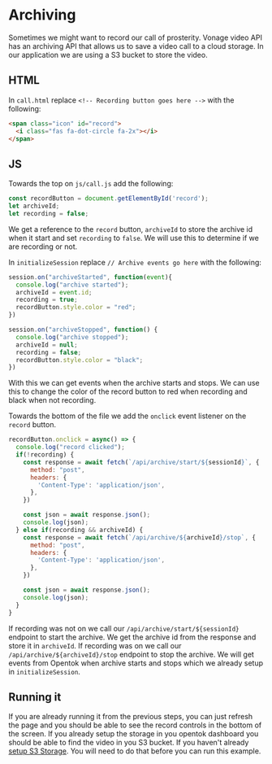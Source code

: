 # Archiving

Sometimes we might want to record our call of prosterity. Vonage video API has an archiving API that allows us to save a video call to a cloud storage. In our application we are using a S3 bucket to store the video.

## HTML

In `call.html` replace `<!-- Recording button goes here -->` with the following:

```html
<span class="icon" id="record">
  <i class="fas fa-dot-circle fa-2x"></i>
</span>
```

## JS

Towards the top on `js/call.js` add the following:

```js
const recordButton = document.getElementById('record');
let archiveId;
let recording = false;
```

We get a reference to the `record` button, `archiveId` to store the archive id when it start and set `recording` to `false`. We will use this to determine if we are recording or not.

In `initializeSession` replace `// Archive events go here` with the following:

```js
session.on("archiveStarted", function(event){
  console.log("archive started");
  archiveId = event.id;
  recording = true;
  recordButton.style.color = "red"; 
})

session.on("archiveStopped", function() {
  console.log("archive stopped");
  archiveId = null;
  recording = false;
  recordButton.style.color = "black";
})
```

With this we can get events when the archive starts and stops. We can use this to change the color of the record button to red when recording and black when not recording.

Towards the bottom of the file we add the `onclick` event listener on the `record` button.

```js
recordButton.onclick = async() => {
  console.log("record clicked");
  if(!recording) {
    const response = await fetch(`/api/archive/start/${sessionId}`, {
      method: "post",
      headers: {
        'Content-Type': 'application/json',
      },
    })

    const json = await response.json();
    console.log(json);
  } else if(recording && archiveId) {
    const response = await fetch(`/api/archive/${archiveId}/stop`, {
      method: "post",
      headers: {
        'Content-Type': 'application/json',
      },
    })

    const json = await response.json();
    console.log(json);
  }
}
```

If recording was not on we call our `/api/archive/start/${sessionId}` endpoint to start the archive. We get the archive id from the response and store it in `archiveId`. If recording was on we call our `/api/archive/${archiveId}/stop` endpoint to stop the archive. We will get events from Opentok when archive starts and stops which we already setup in `initializeSession`.

## Running it

If you are already running it from the previous steps, you can just refresh the page and you should be able to see the record controls in the bottom of the screen. If you already setup the storage in you opentok dashboard you should be able to find the video in you S3 bucket. If you haven't already [setup S3 Storage](https://tokbox.com/developer/guides/archiving/using-s3.html). You will need to do that before you can run this example.